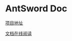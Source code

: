# AntSword Doc

[项目地址](https://github.com/antoor/antSword)

[文档在线阅读](https://medicean.gitbooks.io/antsword/content/)
